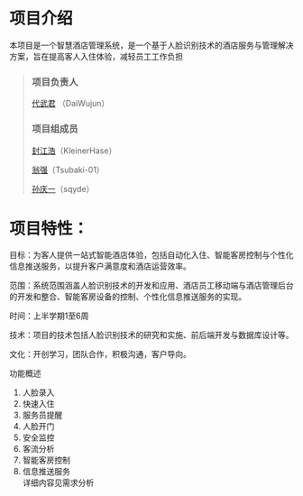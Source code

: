 
# 项目介绍

本项目是一个智慧酒店管理系统，是一个基于人脸识别技术的酒店服务与管理解决方案，旨在提高客人入住体验，减轻员工工作负担  

>
> ### 项目负责人
>
> [代武君](https://github.com/DaiWujun)  （DaiWujun）
>
> ### 项目组成员
>
> [封江浩](https://github.com/KleinerHase)（KleinerHase）
>
> [翁强](https://github.com/Tsubaki-01)（Tsubaki-01）
>
> [孙庆一](https://github.com/sqyde)（sqyde）



# 项目特性：

目标：为客人提供一站式智能酒店体验，包括自动化入住、智能客房控制与个性化信息推送服务，以提升客户满意度和酒店运营效率。

范围：系统范围涵盖人脸识别技术的开发和应用、酒店员工移动端与酒店管理后台的开发和整合、智能客房设备的控制、个性化信息推送服务的实现。

时间：上半学期1至6周

技术：项目的技术包括人脸识别技术的研究和实施、前后端开发与数据库设计等。

文化：开创学习，团队合作，积极沟通，客户导向。

功能概述
1.	人脸录入  
2.	快速入住  
3.	服务员提醒  
4.	人脸开门  
5.	安全监控  
6.	客流分析  
7.	智能客房控制  
8.	信息推送服务  
详细内容见需求分析

